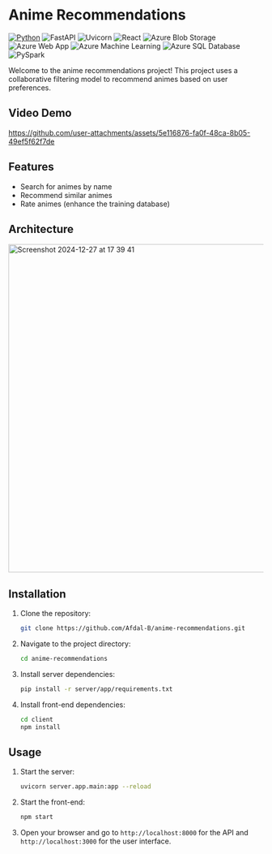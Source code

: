# Anime Recommendations

[![Python](https://img.shields.io/badge/-Python-3776AB?logo=python&logoColor=white)](https://www.python.org/)
![FastAPI](https://img.shields.io/badge/-FastAPI-009688?logo=fastapi&logoColor=white)
![Uvicorn](https://img.shields.io/badge/-Uvicorn-000000?logo=uvicorn&logoColor=white)
![React](https://img.shields.io/badge/-React-61DAFB?logo=react&logoColor=white)
![Azure Blob Storage](https://img.shields.io/badge/Azure%20Blob%20Storage-0089D6?logo=microsoft-azure&logoColor=white)
![Azure Web App](https://img.shields.io/badge/Azure%20Web%20App-F25022?logo=microsoft-azure&logoColor=white)
![Azure Machine Learning](https://img.shields.io/badge/Azure%20Machine%20Learning-7FBA00?logo=azure-machine-learning&logoColor=white)
![Azure SQL Database](https://img.shields.io/badge/Azure%20SQL%20Database-FFB900?logo=azure-sql-database&logoColor=white)
![PySpark](https://img.shields.io/badge/-PySpark-E25A1C?logo=apache-spark&logoColor=white)

Welcome to the anime recommendations project! This project uses a collaborative filtering model to recommend animes based on user preferences.


## Video Demo

https://github.com/user-attachments/assets/5e116876-fa0f-48ca-8b05-49ef5f62f7de

## Features

- Search for animes by name
- Recommend similar animes
- Rate animes (enhance the training database)

## Architecture

<img width="647" alt="Screenshot 2024-12-27 at 17 39 41" src="https://github.com/user-attachments/assets/6eaa3921-2983-4f0e-9789-be1ab8e24fcd" />

## Installation

1. Clone the repository:
   ```bash
   git clone https://github.com/Afdal-B/anime-recommendations.git
   ```
2. Navigate to the project directory:
   ```bash
   cd anime-recommendations
   ```
3. Install server dependencies:
   ```bash
   pip install -r server/app/requirements.txt
   ```
4. Install front-end dependencies:
   ```bash
   cd client
   npm install
   ```

## Usage

1. Start the server:
   ```bash
   uvicorn server.app.main:app --reload
   ```
2. Start the front-end:
   ```bash
   npm start
   ```
3. Open your browser and go to `http://localhost:8000` for the API and `http://localhost:3000` for the user interface.

